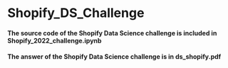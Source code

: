 # Shopify_DS_Challenge

#### The source code of the Shopify Data Science challenge is included in Shopify_2022_challenge.ipynb

#### The answer of the Shopify Data Science challenge is in ds_shopify.pdf
